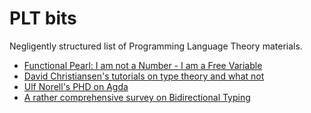 # PLT bits

Negligently structured list of Programming Language Theory materials.

- [Functional Pearl: I am not a Number - I am a Free Variable](http://docshare02.docshare.tips/files/25357/253574595.pdf)
- [David Christiansen's tutorials on type theory and what not](http://www.davidchristiansen.dk/tutorials/)
- [Ulf Norell's PHD on Agda](http://www.cse.chalmers.se/~ulfn/papers/thesis.pdf)
- [A rather comprehensive survey on Bidirectional Typing](https://www.cl.cam.ac.uk/~nk480/bidir-survey.pdf)
